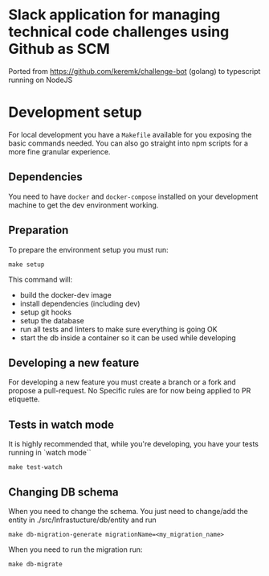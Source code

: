 # Slack application for managing technical code challenges using Github as SCM

Ported from https://github.com/keremk/challenge-bot (golang) to typescript running on NodeJS

# Development setup

For local development you have a `Makefile` available for you exposing the basic commands needed. You can also go straight into npm scripts for a more fine granular experience.
## Dependencies

You need to have `docker` and `docker-compose` installed on your development machine to get the dev environment working.

## Preparation

To prepare the environment setup you must run:

```
make setup
```

This command will:
- build the docker-dev image
- install dependencies (including dev)
- setup git hooks
- setup the database
- run all tests and linters to make sure everything is going OK
- start the db inside a container so it can be used while developing

## Developing a new feature

For developing a new feature you must create a branch or a fork and propose a pull-request. No Specific rules are for now being applied to PR etiquette.

## Tests in watch mode

It is highly recommended that, while you're developing, you have your tests running in `watch mode``

```
make test-watch
```

## Changing DB schema

When you need to change the schema. You just need to change/add the entity in ./src/Infrastucture/db/entity and run

```
make db-migration-generate migrationName=<my_migration_name>
```

When you need to run the migration run: 

```
make db-migrate
```

